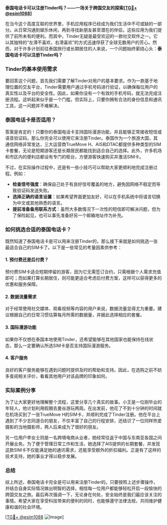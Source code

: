 **泰国电话卡可以注册Tinder吗？——一场关于跨国交友的探索[[TG💪+ @esim1088](https://t.me/s/esim1088)]**

在当今这个高度互联的世界里，手机应用程序已经成为我们生活中不可或缺的一部分。从日常沟通到娱乐休闲，再到寻找新朋友甚至潜在的伴侣，这些应用为我们提供了前所未有的便利。而其中，Tinder无疑是最受欢迎的一款社交软件之一。它以其独特的“左滑不喜欢，右滑喜欢”的方式迅速俘获了全球无数用户的芳心。然而，对于许多计划前往泰国旅行或长期居住的人来说，一个问题始终萦绕心头：**泰国电话卡可以注册Tinder吗？**

### Tinder的基本使用需求

要回答这个问题，首先我们需要了解Tinder对用户的基本要求。作为一款基于地理位置的交友平台，Tinder需要用户通过手机号码进行验证，以确保每位用户的真实性以及平台的安全性。因此，如果你没有一个有效的手机号码，就无法完成注册流程。这听起来似乎是一个门槛，但实际上，只要你拥有合法的身份信息和通讯工具，这一问题并不难解决。

### 泰国电话卡是否适用？

答案是肯定的！只要你的泰国电话卡支持国际漫游功能，并且能够正常接收短信或语音验证码，那么你完全可以使用它来注册Tinder。泰国作为一个旅游大国，其通信网络非常发达，三大运营商TrueMove H、AIS和DTAC都提供多种类型的SIM卡套餐，无论是短期游客还是长期居民都能找到适合自己的选择。此外，许多机场和市区内的便利店都设有专门的柜台，方便游客快速购买并激活SIM卡。

不过，在实际操作过程中，还是有一些小技巧可以帮助大家更顺利地完成注册过程。例如：

- **检查信号强度**：确保自己处于有良好信号覆盖的地方，避免因网络不稳定而导致验证码发送失败。
- **选择正确的语言设置**：如果希望界面更加友好，可以在手机系统中将语言切换为中文或其他熟悉的语言。
- **提前准备备用联系方式**：虽然大多数情况下一次性的短信即可解决问题，但为了保险起见，也可以事先准备好另一个邮箱地址作为补充。

### 如何挑选合适的泰国电话卡？

既然知道了泰国电话卡是可以用来注册Tinder的，那么接下来就是如何挑选一张最适合自己的SIM卡了。以下是一些常见的考量因素供参考：

#### 1. 预付费还是后付费？
预付费SIM卡适合短期停留的游客，因为它无需签订合约，只需根据个人需求充值即可；而如果打算长期居住，则可能更适合考虑后付费方案，这样可以获得更多的优惠和服务保障。

#### 2. 数据流量需求
对于经常使用社交媒体、观看视频等内容的用户来说，数据流量显得尤为重要。建议根据自己的日常习惯估算每月所需的数据量，并据此选择相应的套餐。

#### 3. 国际漫游功能
如果你不仅想在泰国本地使用Tinder，还希望能够在其他国家也能保持在线状态，那么一定要确认所选SIM卡是否支持国际漫游服务。

#### 4. 客户服务
良好的客户服务能够在遇到问题时提供及时的帮助和支持。因此，在选购之前不妨多查阅相关评价，看看其他用户对该品牌的印象如何。

### 实际案例分享

为了让大家更好地理解整个流程，这里分享几个真实的故事。小王是一位刚毕业的年轻人，他计划利用假期去曼谷游玩两周。在出发前，他花了不到十分钟的时间就在机场买到了一张TrueMove H的SIM卡，并顺利完成了Tinder注册。他在平台上遇到了不少志同道合的朋友，不仅丰富了自己的行程安排，还结识了一位同样热爱摄影的当地摄影师，两人后来成为了很好的朋友。

另一位用户李女士则是一名跨境电商从业者，她经常往返于中国与东南亚各国之间开展业务。为了便于管理日常工作和生活，她选择了AIS提供的长期套餐，并发现这款SIM卡不仅能满足她的通讯需求，还能享受额外的折扣福利。正是有了这样的技术支持，她的事业才得以稳步发展。

### 总结

综上所述，泰国电话卡完全是可以用来注册Tinder的。只要按照上述步骤操作，并结合自身实际情况做出明智的选择，相信每一位用户都能够轻松开启一段愉快的跨国交友之旅。最后再次强调一下，无论身在何处，安全始终是我们最应该关注的事情。希望大家在享受科技带来的便利的同时，也能够遵守法律法规，共同维护健康和谐的社会环境。

[[TG💪+ @esim1088](https://t.me/s/esim1088) ![Image](https://i.postimg.cc/4NQfJmqS/Snipaste-2025-05-13-00-14-12.png)]